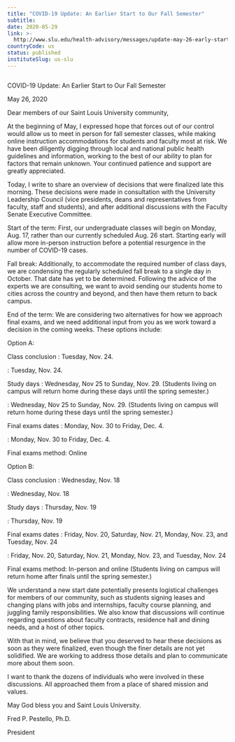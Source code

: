 ```yaml
---
title: "COVID-19 Update: An Earlier Start to Our Fall Semester"
subtitle: 
date: 2020-05-29
link: >-
  http://www.slu.edu/health-advisory/messages/update-may-26-early-start.php
countryCode: us
status: published
instituteSlug: us-slu
---
```

![]()

COVID-19 Update: An Earlier Start to Our Fall Semester

May 26, 2020

Dear members of our Saint Louis University community,

At the beginning of May, I expressed hope that forces out of our control would allow us to meet in person for fall semester classes, while making online instruction accommodations for students and faculty most at risk. We have been diligently digging through local and national public health guidelines and information, working to the best of our ability to plan for factors that remain unknown. Your continued patience and support are greatly appreciated.

Today, I write to share an overview of decisions that were finalized late this morning. These decisions were made in consultation with the University Leadership Council (vice presidents, deans and representatives from faculty, staff and students), and after additional discussions with the Faculty Senate Executive Committee.

Start of the term: First, our undergraduate classes will begin on Monday, Aug. 17, rather than our currently scheduled Aug. 26 start. Starting early will allow more in-person instruction before a potential resurgence in the number of COVID-19 cases.

Fall break: Additionally, to accommodate the required number of class days, we are condensing the regularly scheduled fall break to a single day in October. That date has yet to be determined. Following the advice of the experts we are consulting, we want to avoid sending our students home to cities across the country and beyond, and then have them return to back campus.

End of the term: We are considering two alternatives for how we approach final exams, and we need additional input from you as we work toward a decision in the coming weeks. These options include:

Option A:

Class conclusion : Tuesday, Nov. 24.

: Tuesday, Nov. 24.

Study days : Wednesday, Nov 25 to Sunday, Nov. 29. (Students living on campus will return home during these days until the spring semester.)

: Wednesday, Nov 25 to Sunday, Nov. 29. (Students living on campus will return home during these days until the spring semester.)

Final exams dates : Monday, Nov. 30 to Friday, Dec. 4.

: Monday, Nov. 30 to Friday, Dec. 4.

Final exams method: Online

Option B:

Class conclusion : Wednesday, Nov. 18

: Wednesday, Nov. 18

Study days : Thursday, Nov. 19

: Thursday, Nov. 19

Final exams dates : Friday, Nov. 20, Saturday, Nov. 21, Monday, Nov. 23, and Tuesday, Nov. 24

: Friday, Nov. 20, Saturday, Nov. 21, Monday, Nov. 23, and Tuesday, Nov. 24

Final exams method: In-person and online (Students living on campus will return home after finals until the spring semester.)

We understand a new start date potentially presents logistical challenges for members of our community, such as students signing leases and changing plans with jobs and internships, faculty course planning, and juggling family responsibilities. We also know that discussions will continue regarding questions about faculty contracts, residence hall and dining needs, and a host of other topics.

With that in mind, we believe that you deserved to hear these decisions as soon as they were finalized, even though the finer details are not yet solidified. We are working to address those details and plan to communicate more about them soon.

I want to thank the dozens of individuals who were involved in these discussions. All approached them from a place of shared mission and values.

May God bless you and Saint Louis University.

Fred P. Pestello, Ph.D.

President